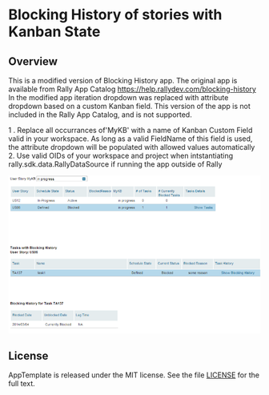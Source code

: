 Blocking History of stories with Kanban State
=========================

## Overview
This is a modified version of Blocking History app. The original app is available from Rally App Catalog
https://help.rallydev.com/blocking-history
In the modified app iteration dropdown was replaced
with attribute dropdown based on a custom Kanban field.
This version of the app is not included in the Rally App Catalog, and is not supported.

1 . Replace  all occurrances of'MyKB' with a name of Kanban Custom Field valid in your workspace.
As long as a valid FieldName of this field is used, the attribute dropdown will be populated with allowed values automatically
2. Use valid OIDs of your workspace and project when intstantiating rally.sdk.data.RallyDataSource if running the app outside of Rally

![](pic.png)

## License

AppTemplate is released under the MIT license.  See the file [LICENSE](https://raw.github.com/RallyApps/AppTemplate/master/LICENSE) for the full text.
